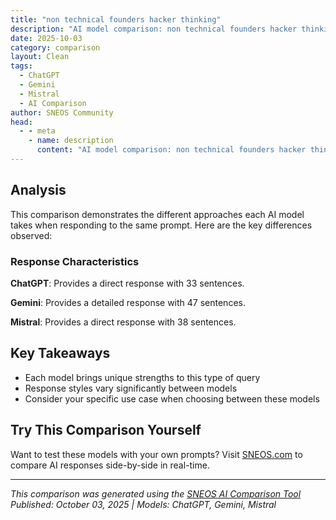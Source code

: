 ```yaml
---
title: "non technical founders hacker thinking"
description: "AI model comparison: non technical founders hacker thinking..."
date: 2025-10-03
category: comparison
layout: Clean
tags:
  - ChatGPT
  - Gemini
  - Mistral
  - AI Comparison
author: SNEOS Community
head:
  - - meta
    - name: description
      content: "AI model comparison: non technical founders hacker thinking..."
---
```


<ChatComparison
  title="non technical founders hacker thinking"
  prompt="non technical founders hacker thinking"
  :responses='{"ChatGPT": "\u201CNon-technical founders hacker thinking\u201D can be interpreted as the mindset and strategies that non-technical founders use to succeed in technical or startup environments, often leveraging creativity, resourcefulness, and strategic thinking\u2014similar to a hacker\u2019s problem-solving approach. Here are some insights and tips that align with this idea:\n\n### Key Mindset Traits of a \u0022Non-Technical Founder Hacker\u0022\n\n1. **Resourcefulness** \n - Use available tools and platforms to build prototypes (e.g., no-code/low-code tools like Webflow, Bubble, Airtable). \n - Learn enough technical basics to communicate effectively with developers. \n\n2. **Problem-Solving Orientation** \n - Focus on solving the user\u2019s problem clearly rather than getting bogged down in technical details. \n - Break down complex problems into manageable parts. \n\n3. **Effective Communication** \n - Learn to translate business needs into clear, manageable tasks for developers. \n - Use wireframes, flowcharts, and user stories for clarity. \n\n4. **Leverage Networks and Partnerships** \n - Collaborate with technical co-founders or freelancers. \n - Participate in startup communities to find mentors and technical talent. \n\n5. **Iterative Learning** \n - Rapidly prototype, test, and iterate based on user feedback. \n - Embrace failure as a learning process. \n\n6. **Hacking Growth and Marketing** \n - Apply growth hacking principles to acquire users with limited resources. \n - Use data and analytics to optimize marketing efforts. \n\n### Practical Tips for Non-Technical Founders\n\n- **Learn Basic Coding Concepts:** Understanding fundamentals like APIs, databases, and front-end/back-end distinction helps. \n- **Use No-Code Platforms:** Quickly build MVPs without writing code. \n- **Create Clear Documentation:** Write clear requirements and acceptance criteria. \n- **Automate Repetitive Tasks:** Use tools like Zapier or Integromat to connect apps and services. \n- **Ask the Right Questions:** When working with developers, focus on the \u201Cwhy\u201D rather than the \u201Chow.\u201D \n- **Stay Curious:** Regularly engage with technical content to broaden your understanding. \n\n### Example Mental Model: The \u0022Hacker\u0022 Approach\n\n- **Identify the core problem** \u2192 Strip away unnecessary complexity. \n- **Find quick, workable solutions** \u2192 Prototype rapidly with existing tools. \n- **Iterate based on feedback** \u2192 Learn and pivot fast. \n- **Leverage collaborations** \u2192 Use others\u2019 technical skills to amplify your impact. \n\n---\n\nIf you want, I can suggest specific tools, learning resources, or frameworks tailored for non-technical founders thinking like hackers. Would you like that?", "Gemini": "A non-technical founder with a \u0022hacker\u0022 mindset is a powerful combination. It means they\u0027re resourceful, creative, and focused on rapidly testing and iterating, even without writing code themselves. Here\u0027s a breakdown of what that looks like:\n\n**Core Principles of a Hacker Mindset for a Non-Technical Founder:**\n\n* **Focus on the Problem, Not the Solution (Initially):** Understand the pain point deeply. What are the real problems your target audience faces? What are they *currently* doing to solve those problems, even if it\u0027s inefficient? This empathy is crucial before building anything.\n\n* **Rapid Prototyping and Testing:** Instead of building a full-fledged product, the hacker founder prioritizes getting something *in front of users* quickly. This could involve:\n * **No-Code/Low-Code Tools:** Using platforms like Bubble, Webflow, Zapier, Airtable, Glide, Adalo, and more to build basic versions of the product without code.\n * **Manual Processes (\u0022Wizard of Oz\u0022 Testing):** Manually fulfilling the product\u0027s function behind the scenes to simulate the experience. For example, manually sending emails personalized based on user data.\n * **Landing Pages and Marketing Tests:** Testing different value propositions and messaging *before* building anything. Driving traffic to a landing page and measuring conversion rates.\n * **Design Mockups and User Interviews:** Creating wireframes and prototypes in tools like Figma or Sketch and getting direct feedback from potential users.\n\n* **Ruthless Prioritization and MVP Mentality:** Identify the *absolute minimum* functionality needed to validate the core hypothesis. Resist feature creep. Focus on one thing and do it well.\n\n* **Data-Driven Decision Making:** Track everything. Use analytics tools (Google Analytics, Mixpanel, Amplitude) to measure user behavior, conversion rates, and engagement. Use this data to inform decisions about product development.\n\n* **Leveraging Existing Tools and APIs:** Avoid reinventing the wheel. Look for existing APIs and services that can provide functionality (e.g., payment processing, email marketing, SMS messaging).\n\n* **Resourcefulness and Creativity:** Finding clever workarounds and hacks to achieve goals without relying on extensive coding. Think outside the box.\n\n* **Learning and Adapting:** The hacker mindset embraces continuous learning. Keep up with new technologies, tools, and strategies. Be willing to change course based on feedback and data.\n\n* **Building a Strong Network:** Connect with technical advisors, mentors, and potential co-founders. Attend industry events and online communities.\n\n* **Clear Communication with Technical Teams (When You Hire Them):** Even without coding skills, understand the technical concepts involved. Be able to clearly articulate your vision, requirements, and priorities to the technical team.\n\n**How the Hacker Mindset Helps a Non-Technical Founder:**\n\n* **Validates Ideas Quickly and Cheaply:** Avoids spending months (and thousands of dollars) building something nobody wants.\n\n* **Reduces Risk:** By testing assumptions early, the founder can identify and address potential problems before they become major roadblocks.\n\n* **Enables Rapid Iteration:** Faster feedback loops lead to better product development and faster growth.\n\n* **Attracts Technical Talent:** Demonstrates a clear vision, market understanding, and traction, making the founder more attractive to potential technical co-founders or employees.\n\n* **Empowers the Founder:** Gives the founder more control over the product development process, even without coding skills.\n\n**Examples in Action:**\n\n* **Validating an On-Demand Service:** Instead of building a complex platform, a non-technical founder might manually fulfill orders and coordinate service providers using phone calls and spreadsheets.\n* **Testing a New Feature:** Create a landing page describing the feature and see how many people sign up to be notified when it\u0027s launched.\n* **Building a Simple E-commerce Store:** Use Shopify or Squarespace to quickly create an online store without coding.\n\n**Challenges and Mitigation:**\n\n* **Technical Debt:** Relying too heavily on no-code solutions can create technical debt that needs to be addressed later. Be mindful of this and plan for future scalability.\n* **Limitations of No-Code Tools:** No-code tools have limitations. Be aware of what they can and cannot do.\n* **Finding the Right Technical Partner:** It\u0027s essential to find a technical partner who shares your vision and values, and who can complement your skills.\n\n**In conclusion, a non-technical founder with a hacker mindset is a force to be reckoned with. By focusing on the problem, embracing rapid testing, and leveraging available tools, they can build successful companies even without coding skills.**\n", "Mistral": "Non-technical founders can still adopt a \u0022hacker thinking\u0022 mindset to drive innovation and problem-solving in their startups. Hacker thinking is about approaching problems with creativity, resourcefulness, and a bias towards action. Here are some ways non-technical founders can embrace this mindset:\n\n1. **Break Down Problems**:\n - **Decompose Complex Issues**: Break down large problems into smaller, manageable parts. This makes it easier to tackle each component systematically.\n - **Prioritize**: Identify the most critical issues and focus on solving those first.\n\n2. **Experiment and Iterate**:\n - **Rapid Prototyping**: Create quick, low-cost prototypes to test ideas. This can be done with simple tools like paper sketches, mockups, or even basic software.\n - **A/B Testing**: Use A/B testing to compare different approaches and see which one works best.\n\n3. **Leverage Existing Tools**:\n - **No-Code/Low-Code Platforms**: Utilize no-code or low-code platforms to build and test ideas without needing deep technical skills.\n - **Third-Party Services**: Use third-party services and APIs to integrate functionalities into your product without building everything from scratch.\n\n4. **Collaborate with Technical Talent**:\n - **Hire or Partner with Developers**: Bring in technical talent who can execute your vision. Collaborate closely with them to ensure alignment.\n - **Learn the Basics**: Understand the basics of technology to communicate effectively with your technical team.\n\n5. **Focus on User Experience**:\n - **User-Centric Design**: Prioritize understanding your users\u0027 needs and pain points. Design solutions that directly address these issues.\n - **Feedback Loops**: Continuously gather and incorporate user feedback to improve your product.\n\n6. **Adopt a Growth Mindset**:\n - **Embrace Failure**: View failures as learning opportunities rather than setbacks.\n - **Continuous Learning**: Stay curious and keep learning about new technologies, trends, and best practices in your industry.\n\n7. **Resourcefulness**:\n - **Bootstrapping**: Find creative ways to achieve your goals with limited resources.\n - **Networking**: Leverage your network to find mentors, advisors, and collaborators who can help you navigate challenges.\n\n8. **Data-Driven Decisions**:\n - **Analytics**: Use data analytics to make informed decisions. Track key metrics and adjust your strategies based on the data.\n - **KPIs**: Define and monitor key performance indicators (KPIs) to measure success and identify areas for improvement.\n\n9. **Agile Methodologies**:\n - **Scrum or Kanban**: Implement agile methodologies like Scrum or Kanban to manage projects and ensure continuous progress.\n - **Sprints**: Work in short, focused sprints to achieve specific goals and review progress regularly.\n\n10. **Stay Adaptable**:\n - **Pivot When Necessary**: Be open to changing your approach or even your product if the data and feedback indicate it\u0027s necessary.\n - **Flexibility**: Maintain flexibility in your plans to adapt to new opportunities or challenges.\n\nBy adopting these principles, non-technical founders can foster a hacker thinking mindset that drives innovation, problem-solving, and continuous improvement in their startups."}' 
  published-date="20:28"
/>

## Analysis

This comparison demonstrates the different approaches each AI model takes when responding to the same prompt. Here are the key differences observed:

### Response Characteristics

**ChatGPT**: Provides a direct response with 33 sentences. 

**Gemini**: Provides a detailed response with 47 sentences. 

**Mistral**: Provides a direct response with 38 sentences. 

## Key Takeaways

- Each model brings unique strengths to this type of query
- Response styles vary significantly between models
- Consider your specific use case when choosing between these models

## Try This Comparison Yourself

Want to test these models with your own prompts? Visit [SNEOS.com](https://sneos.com) to compare AI responses side-by-side in real-time.

---

*This comparison was generated using the [SNEOS AI Comparison Tool](https://sneos.com)*
*Published: October 03, 2025 | Models: ChatGPT, Gemini, Mistral*
